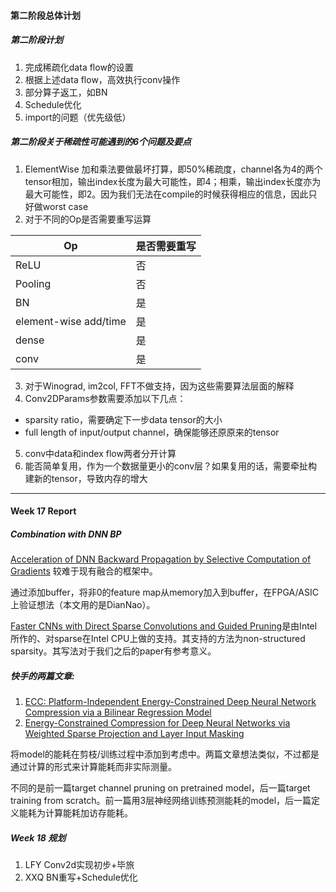 #### 第二阶段总体计划
##### 第二阶段计划
1. 完成稀疏化data flow的设置
2. 根据上述data flow，高效执行conv操作
3. 部分算子返工，如BN
4. Schedule优化
5. import的问题（优先级低）

##### 第二阶段关于稀疏性可能遇到的6个问题及要点
1. ElementWise 加和乘法要做最坏打算，即50%稀疏度，channel各为4的两个tensor相加，输出index长度为最大可能性，即4；相乘，输出index长度亦为最大可能性，即2。因为我们无法在compile的时候获得相应的信息，因此只好做worst case
2. 对于不同的Op是否需要重写运算

| Op | 是否需要重写 |
| ------- | ------ |
| ReLU | 否 | 
| Pooling | 否 |
| BN | 是 |
| element-wise add/time | 是 |
| dense | 是 |
| conv | 是 |

3. 对于Winograd, im2col, FFT不做支持，因为这些需要算法层面的解释
4. Conv2DParams参数需要添加以下几点：
  - sparsity ratio，需要确定下一步data tensor的大小
  - full length of input/output channel，确保能够还原原来的tensor
5. conv中data和index flow两者分开计算
6. 能否简单复用，作为一个数据量更小的conv层？如果复用的话，需要牵扯构建新的tensor，导致内存的增大


-------------------------------------------------


#### Week 17 Report
##### Combination with DNN BP

[Acceleration of DNN Backward Propagation by Selective Computation of Gradients](https://dl.acm.org/citation.cfm?id=3317755) 较难于现有融合的框架中。

通过添加buffer，将非0的feature map从memory加入到buffer，在FPGA/ASIC上验证想法（本文用的是DianNao）。

[Faster CNNs with Direct Sparse Convolutions and Guided Pruning](https://arxiv.org/abs/1608.01409)是由Intel所作的、对sparse在Intel CPU上做的支持。其支持的方法为non-structured sparsity。其写法对于我们之后的paper有参考意义。

##### 快手的两篇文章:
1. [ECC: Platform-Independent Energy-Constrained Deep Neural Network Compression via a Bilinear Regression Model](https://arxiv.org/abs/1812.01803)
2. [Energy-Constrained Compression for Deep Neural Networks via Weighted Sparse Projection and Layer Input Masking](https://openreview.net/forum?id=BylBr3C9K7)

将model的能耗在剪枝/训练过程中添加到考虑中。两篇文章想法类似，不过都是通过计算的形式来计算能耗而非实际测量。

不同的是前一篇target channel pruning on pretrained model，后一篇target training from scratch。前一篇用3层神经网络训练预测能耗的model，后一篇定义能耗为计算能耗加访存能耗。

##### Week 18 规划
1. LFY Conv2d实现初步+毕旅
2. XXQ BN重写+Schedule优化


